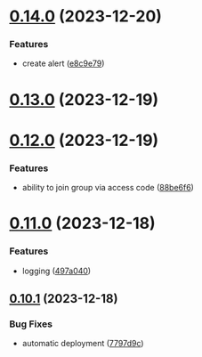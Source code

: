 # [0.14.0](https://github.com/Kshitiz1403/Alertly/compare/v0.13.0...v0.14.0) (2023-12-20)


### Features

* create alert ([e8c9e79](https://github.com/Kshitiz1403/Alertly/commit/e8c9e790f1ad37c03069eea57aafdb19988124a5))



# [0.13.0](https://github.com/Kshitiz1403/Alertly/compare/v0.12.0...v0.13.0) (2023-12-19)



# [0.12.0](https://github.com/Kshitiz1403/Alertly/compare/v0.11.0...v0.12.0) (2023-12-19)


### Features

* ability to join group via access code ([88be6f6](https://github.com/Kshitiz1403/Alertly/commit/88be6f6ad53e65c7886024746dee4cd6f357a14b))



# [0.11.0](https://github.com/Kshitiz1403/Alertly/compare/v0.10.1...v0.11.0) (2023-12-18)


### Features

* logging ([497a040](https://github.com/Kshitiz1403/Alertly/commit/497a040b2909f83185352c1a72bf4dc4e347f932))



## [0.10.1](https://github.com/Kshitiz1403/Alertly/compare/v0.10.0...v0.10.1) (2023-12-18)


### Bug Fixes

* automatic deployment ([7797d9c](https://github.com/Kshitiz1403/Alertly/commit/7797d9c4a9afb324249ee28434ae72e8df877abb))



